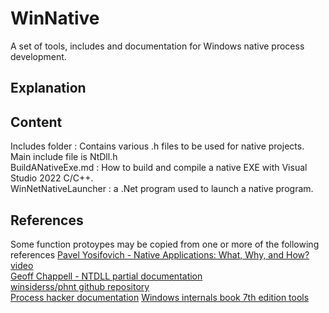 # WinNative
A set of tools, includes and documentation for Windows native process development.<br/>

## Explanation

## Content
Includes folder : Contains various .h files to be used for native projects. Main include file is NtDll.h<br/>
BuildANativeExe.md : How to build and compile a native EXE with Visual Studio 2022 C/C++.<br/>
WinNetNativeLauncher : a .Net program used to launch a native program.<br/>

## References
Some function protoypes may be copied from one or more of the following references
[Pavel Yosifovich - Native Applications: What, Why, and How? video](https://www.youtube.com/watch?v=EKBvLTuI2Mo)<br/>
[Geoff Chappell - NTDLL partial documentation](https://www.geoffchappell.com/studies/windows/win32/ntdll/index.htm?tx=4,25%3B8)<br/>
[winsiderss/phnt github repository](https://github.com/winsiderss/phnt.git)<br/>
[Process hacker documentation](https://processhacker.sourceforge.io/doc/index.html)
[Windows internals book 7th edition tools](https://github.com/zodiacon/WindowsInternals)
